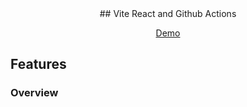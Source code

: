 <div align="center">
## Vite React and Github Actions

[Demo](https://zysam.github.io/mytp-ghactions/)
</div>

## Features
### Overview

